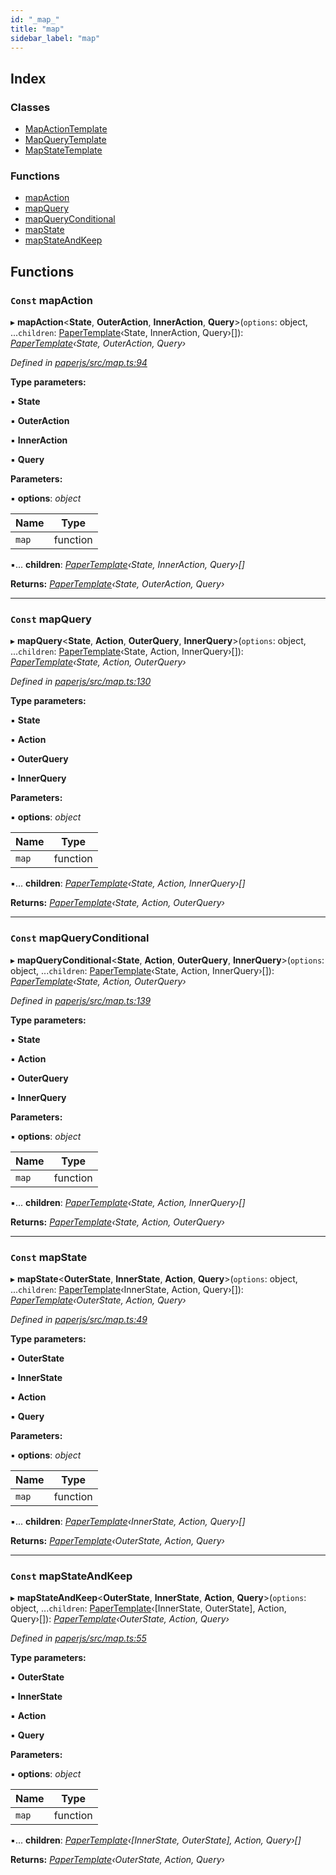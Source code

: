 ```yaml
---
id: "_map_"
title: "map"
sidebar_label: "map"
---
```


## Index

### Classes

* [MapActionTemplate](../classes/_map_.mapactiontemplate.md)
* [MapQueryTemplate](../classes/_map_.mapquerytemplate.md)
* [MapStateTemplate](../classes/_map_.mapstatetemplate.md)

### Functions

* [mapAction](_map_.md#const-mapaction)
* [mapQuery](_map_.md#const-mapquery)
* [mapQueryConditional](_map_.md#const-mapqueryconditional)
* [mapState](_map_.md#const-mapstate)
* [mapStateAndKeep](_map_.md#const-mapstateandkeep)

## Functions

### `Const` mapAction

▸ **mapAction**<**State**, **OuterAction**, **InnerAction**, **Query**>(`options`: object, ...`children`: [PaperTemplate](../interfaces/_template_.papertemplate.md)‹State, InnerAction, Query›[]): *[PaperTemplate](../interfaces/_template_.papertemplate.md)‹State, OuterAction, Query›*

*Defined in [paperjs/src/map.ts:94](https://github.com/fponticelli/tempo/blob/master/paperjs/src/map.ts#L94)*

**Type parameters:**

▪ **State**

▪ **OuterAction**

▪ **InnerAction**

▪ **Query**

**Parameters:**

▪ **options**: *object*

Name | Type |
------ | ------ |
`map` | function |

▪... **children**: *[PaperTemplate](../interfaces/_template_.papertemplate.md)‹State, InnerAction, Query›[]*

**Returns:** *[PaperTemplate](../interfaces/_template_.papertemplate.md)‹State, OuterAction, Query›*

___

### `Const` mapQuery

▸ **mapQuery**<**State**, **Action**, **OuterQuery**, **InnerQuery**>(`options`: object, ...`children`: [PaperTemplate](../interfaces/_template_.papertemplate.md)‹State, Action, InnerQuery›[]): *[PaperTemplate](../interfaces/_template_.papertemplate.md)‹State, Action, OuterQuery›*

*Defined in [paperjs/src/map.ts:130](https://github.com/fponticelli/tempo/blob/master/paperjs/src/map.ts#L130)*

**Type parameters:**

▪ **State**

▪ **Action**

▪ **OuterQuery**

▪ **InnerQuery**

**Parameters:**

▪ **options**: *object*

Name | Type |
------ | ------ |
`map` | function |

▪... **children**: *[PaperTemplate](../interfaces/_template_.papertemplate.md)‹State, Action, InnerQuery›[]*

**Returns:** *[PaperTemplate](../interfaces/_template_.papertemplate.md)‹State, Action, OuterQuery›*

___

### `Const` mapQueryConditional

▸ **mapQueryConditional**<**State**, **Action**, **OuterQuery**, **InnerQuery**>(`options`: object, ...`children`: [PaperTemplate](../interfaces/_template_.papertemplate.md)‹State, Action, InnerQuery›[]): *[PaperTemplate](../interfaces/_template_.papertemplate.md)‹State, Action, OuterQuery›*

*Defined in [paperjs/src/map.ts:139](https://github.com/fponticelli/tempo/blob/master/paperjs/src/map.ts#L139)*

**Type parameters:**

▪ **State**

▪ **Action**

▪ **OuterQuery**

▪ **InnerQuery**

**Parameters:**

▪ **options**: *object*

Name | Type |
------ | ------ |
`map` | function |

▪... **children**: *[PaperTemplate](../interfaces/_template_.papertemplate.md)‹State, Action, InnerQuery›[]*

**Returns:** *[PaperTemplate](../interfaces/_template_.papertemplate.md)‹State, Action, OuterQuery›*

___

### `Const` mapState

▸ **mapState**<**OuterState**, **InnerState**, **Action**, **Query**>(`options`: object, ...`children`: [PaperTemplate](../interfaces/_template_.papertemplate.md)‹InnerState, Action, Query›[]): *[PaperTemplate](../interfaces/_template_.papertemplate.md)‹OuterState, Action, Query›*

*Defined in [paperjs/src/map.ts:49](https://github.com/fponticelli/tempo/blob/master/paperjs/src/map.ts#L49)*

**Type parameters:**

▪ **OuterState**

▪ **InnerState**

▪ **Action**

▪ **Query**

**Parameters:**

▪ **options**: *object*

Name | Type |
------ | ------ |
`map` | function |

▪... **children**: *[PaperTemplate](../interfaces/_template_.papertemplate.md)‹InnerState, Action, Query›[]*

**Returns:** *[PaperTemplate](../interfaces/_template_.papertemplate.md)‹OuterState, Action, Query›*

___

### `Const` mapStateAndKeep

▸ **mapStateAndKeep**<**OuterState**, **InnerState**, **Action**, **Query**>(`options`: object, ...`children`: [PaperTemplate](../interfaces/_template_.papertemplate.md)‹[InnerState, OuterState], Action, Query›[]): *[PaperTemplate](../interfaces/_template_.papertemplate.md)‹OuterState, Action, Query›*

*Defined in [paperjs/src/map.ts:55](https://github.com/fponticelli/tempo/blob/master/paperjs/src/map.ts#L55)*

**Type parameters:**

▪ **OuterState**

▪ **InnerState**

▪ **Action**

▪ **Query**

**Parameters:**

▪ **options**: *object*

Name | Type |
------ | ------ |
`map` | function |

▪... **children**: *[PaperTemplate](../interfaces/_template_.papertemplate.md)‹[InnerState, OuterState], Action, Query›[]*

**Returns:** *[PaperTemplate](../interfaces/_template_.papertemplate.md)‹OuterState, Action, Query›*
